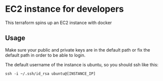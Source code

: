 # EC2 instance for developers

This terraform spins up an EC2 instance with docker

## Usage
Make sure your public and private keys are in the default path or fix the default path in order to be able to login.

The default username of the instance is ubuntu, so you should ssh like this:

`ssh -i ~/.ssh/id_rsa ubuntu@[INSTANCE_IP] `


